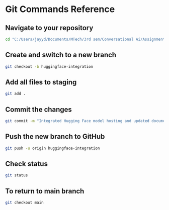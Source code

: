 # Git Commands Reference

## Navigate to your repository
```bash
cd "C:/Users/jayyd/Documents/MTech/3rd sem/Conversational Ai/Assignment2/financial_qa_rag_ft"
```

## Create and switch to a new branch
```bash
git checkout -b huggingface-integration
```

## Add all files to staging
```bash
git add .
```

## Commit the changes
```bash
git commit -m "Integrated Hugging Face model hosting and updated documentation"
```

## Push the new branch to GitHub
```bash
git push -u origin huggingface-integration
```

## Check status
```bash
git status
```

## To return to main branch
```bash
git checkout main
```
